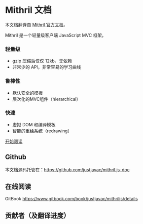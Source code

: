 # Mithril 文档

本文档翻译自 [Mithril 官方文档](http://mithril.js.org/getting-started.html)。

Mithril 是一个轻量级客户端 JavaScript MVC 框架。

### 轻量级

- gzip 压缩后仅仅 12kb，无依赖
- 非常少的 API，非常容易的学习曲线

### 鲁棒性

- 默认安全的模板
- 层次化的MVC组件（hierarchical）

### 快速

- 虚拟 DOM 和编译模板
- 智能的重绘系统（redrawing）

[开始阅读](http://justjavac.gitbooks.io/mithriljs/content/)

## Github

本文档源码托管在：https://github.com/justjavac/mithril.js-doc

## 在线阅读

GitBook https://www.gitbook.com/book/justjavac/mithriljs/details

## 贡献者（及翻译进度）

